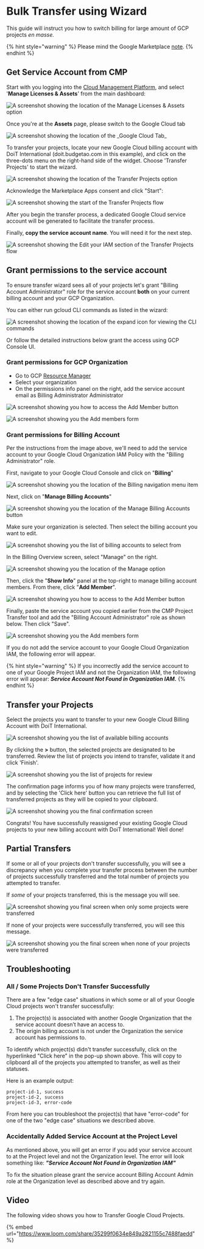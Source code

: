 # Bulk Transfer using Wizard

This guide will instruct you how to switch billing for large amount of GCP projects _en masse._

{% hint style="warning" %}
Please mind the Google Marketplace [note](./).
{% endhint %}

## Get Service Account from CMP

Start with you logging into the [Cloud Management Platform](https://app.doit-intl.com), and select '**Manage Licenses & Assets**' from the main dashboard:

![A screenshot showing the location of the Manage Licenses & Assets option](<../../.gitbook/assets/transfer-projects (1).png>)

Once you're at the **Assets** page, please switch to the Google Cloud tab

![A screenshot showing the location of the \_Google Cloud Tab\_](../../.gitbook/assets/google-cloud-tab.png)

To transfer your projects, locate your new Google Cloud billing account with DoiT International (doit.budgetao.com in this example), and click on the three-dots menu on the right-hand side of the widget. Choose 'Transfer Projects' to start the wizard.

![A screenshot showing the location of the Transfer Projects option](<../../.gitbook/assets/transfer-projects1 (1) (1) (1) (1).png>)

Acknowledge the Marketplace Apps consent and click "Start":

![A screenshot showing the start of the Transfer Projects flow](../../.gitbook/assets/transfer-gcp.png)

After you begin the transfer process, a dedicated Google Cloud service account will be generated to facilitate the transfer process.

Finally, **copy the service account name**. You will need it for the next step.

![A screenshot showing the Edit your IAM section of the Transfer Projects flow](../../.gitbook/assets/transfer-projects3.png)

## Grant permissions to the service account

To ensure transfer wizard sees all of your projects let's grant "Billing Account Administrator" role for the service account **both** on your current billing account and your GCP Organization.

You can either run gcloud CLI commands as listed in the wizard:

![A screenshot showing the location of the expand icon for viewing the CLI commands](<../../.gitbook/assets/image (58) (1).png>)

Or follow the detailed instructions below grant the access using GCP Console UI.

### Grant permissions for GCP Organization

* Go to GCP [Resource Manager](https://console.cloud.google.com/cloud-resource-manager)
* Select your organization
* On the permissions info panel on the right, add the service account email as Billing Administrator Administrator

![A screenshot showing you how to access the Add Member button](<../../.gitbook/assets/image (55) (1).png>)

![A screenshot showing you the Add members form](<../../.gitbook/assets/image (57) (1).png>)

### Grant permissions for Billing Account

Per the instructions from the image above, we'll need to add the service account to your Google Cloud Organization IAM Policy with the "Billing Administrator" role.

First, navigate to your Google Cloud Console and click on "**Billing**"

![A screenshot showing you the location of the Billing navigation menu item](../../.gitbook/assets/screen-shot-2021-02-12-at-11.28.16-am.png)

Next, click on "**Manage Billing Accounts**"

![A screenshot showing you the location of the Manage Billing Accounts button](../../.gitbook/assets/screen-shot-2021-02-12-at-11.28.26-am.png)

Make sure your organization is selected. Then select the billing account you want to edit.

![A screenshot showing you the list of billing accounts to select from](../../.gitbook/assets/step3.jpg)

In the Billing Overview screen, select "Manage" on the right.

![A screenshot showing you the location of the Manage option](../../.gitbook/assets/screen-shot-2021-02-12-at-11.29.23-am.png)

Then, click the "**Show Info**" panel at the top-right to manage billing account members. From there, click "**Add Member**".

![A screenshot showing you how to access to the Add Member button](../../.gitbook/assets/add-member-project-transfer.jpg)

Finally, paste the service account you copied earlier from the CMP Project Transfer tool and add the "Billing Account Administrator" role as shown below. Then click "Save".

![A screenshot showing you the Add members form](<../../.gitbook/assets/image (56) (1).png>)

If you do not add the service account to your Google Cloud Organization IAM, the following error will appear.

{% hint style="warning" %}
If you incorrectly add the service account to one of your Google Project IAM and not the Organization IAM, the following error will appear: _**Service Account Not Found in Organization IAM.**_
{% endhint %}

## Transfer your Projects

Select the projects you want to transfer to your new Google Cloud Billing Account with DoiT International.

![A screenshot showing you the list of available billing accounts](../../.gitbook/assets/transfer-projects6.png)

By clicking the **>** button, the selected projects are designated to be transferred. Review the list of projects you intend to transfer, validate it and click 'Finish'.

![A screenshot showing you the list of projects for review](../../.gitbook/assets/transfer-projects7.png)

The confirmation page informs you of how many projects were transferred, and by selecting the 'Click here' button you can retrieve the full list of transferred projects as they will be copied to your clipboard.

![A screenshot showing you the final confirmation screen](../../.gitbook/assets/transfer-projects8.png)

Congrats! You have successfully reassigned your existing Google Cloud projects to your new billing account with DoiT International! Well done!

## Partial Transfers

If some or all of your projects don't transfer successfully, you will see a discrepancy when you complete your transfer process between the number of projects successfully transferred and the total number of projects you attempted to transfer.

If _some_ of your projects transferred, this is the message you will see.

![A screenshot showing you final screen when only some projects were transferred](<../../.gitbook/assets/screen-shot-2020-09-10-at-16.14.00-1- (1) (1).png>)

If none of your projects were successfully transferred, you will see this message.

![A screenshot showing you the final screen when none of your projects were transferred](../../.gitbook/assets/screen-shot-2020-09-10-at-16.10.34-1-.png)

## **Troubleshooting**

### All / Some Projects Don't Transfer Successfully

There are a few "edge case" situations in which some or all of your Google Cloud projects won't transfer successfully:

1. The project(s) is associated with another Google Organization that the service account doesn’t have an access to.
2. The origin billing account is not under the Organization the service account has permissions to.

To identify which project(s) didn't transfer successfully, click on the hyperlinked "Click here" in the pop-up shown above. This will copy to clipboard all of the projects you attempted to transfer, as well as their statuses.

Here is an example output:

```
project-id-1, success
project-id-2, success
project-id-3, error-code
```

From here you can troubleshoot the project(s) that have "error-code" for one of the two "edge case" situations we described above.

### Accidentally Added Service Account at the Project Level

As mentioned above, you will get an error if you add your service account to at the Project level and not the Organization level. The error will look something like: _**"Service Account Not Found in Organization IAM"**_

To fix the situation please grant the service account Billing Account Admin role at the Organization level as described above and try again.

## Video

The following video shows you how to Transfer Google Cloud Projects.

{% embed url="https://www.loom.com/share/35299f0634e849a2821155c7488faedd" %}
